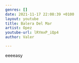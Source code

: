 ```yaml
---
genres: []
date: 2021-11-17 22:08:39 +0100
layout: youtube
title: Balera Del Mar
artist: Opez
youtube-url: lRYmxP_iQp4
author: Valer

---
```

eeeeasy